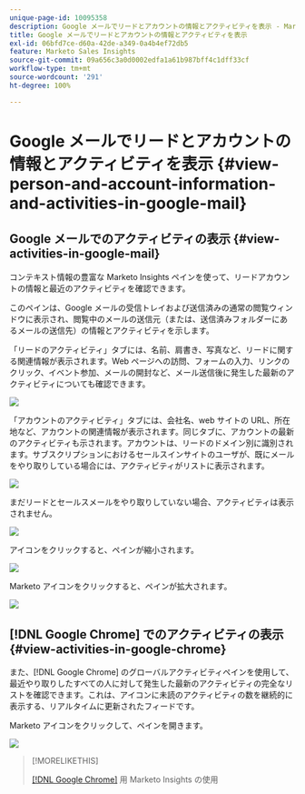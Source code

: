 ```yaml
---
unique-page-id: 10095358
description: Google メールでリードとアカウントの情報とアクティビティを表示 - Marketo ドキュメント - 製品ドキュメント
title: Google メールでリードとアカウントの情報とアクティビティを表示
exl-id: 06bfd7ce-d60a-42de-a349-0a4b4ef72db5
feature: Marketo Sales Insights
source-git-commit: 09a656c3a0d0002edfa1a61b987bff4c1dff33cf
workflow-type: tm+mt
source-wordcount: '291'
ht-degree: 100%

---
```


# Google メールでリードとアカウントの情報とアクティビティを表示 {#view-person-and-account-information-and-activities-in-google-mail}

## Google メールでのアクティビティの表示 {#view-activities-in-google-mail}

コンテキスト情報の豊富な Marketo Insights ペインを使って、リードアカウントの情報と最近のアクティビティを確認できます。

このペインは、Google メールの受信トレイおよび送信済みの通常の閲覧ウィンドウに表示され、閲覧中のメールの送信元（または、送信済みフォルダーにあるメールの送信先）の情報とアクティビティを示します。

「リードのアクティビティ」タブには、名前、肩書き、写真など、リードに関する関連情報が表示されます。Web ページへの訪問、フォームの入力、リンクのクリック、イベント参加、メールの開封など、メール送信後に発生した最新のアクティビティについても確認できます。

![](assets/1.png)

「アカウントのアクティビティ」タブには、会社名、web サイトの URL、所在地など、アカウントの関連情報が表示されます。同じタブに、アカウントの最新のアクティビティも示されます。アカウントは、リードのドメイン別に識別されます。サブスクリプションにおけるセールスインサイトのユーザが、既にメールをやり取りしている場合には、アクティビティがリストに表示されます。

![](assets/2.png)

まだリードとセールスメールをやり取りしていない場合、アクティビティは表示されません。

![](assets/3.png)

アイコンをクリックすると、ペインが縮小されます。

![](assets/4.png)

Marketo アイコンをクリックすると、ペインが拡大されます。

![](assets/image2015-10-6-15-3a43-3a22.png)

## [!DNL Google Chrome] でのアクティビティの表示 {#view-activities-in-google-chrome}

また、[!DNL Google Chrome] のグローバルアクティビティペインを使用して、最近やり取りしたすべての人に対して発生した最新のアクティビティの完全なリストを確認できます。これは、アイコンに未読のアクティビティの数を継続的に表示する、リアルタイムに更新されたフィードです。

Marketo アイコンをクリックして、ペインを開きます。

![](assets/image2015-10-6-15-3a32-3a52.png)

>[!MORELIKETHIS]
>
>[ [!DNL Google Chrome]](/help/marketo/product-docs/marketo-sales-insight/msi-chrome-plugin/using-marketo-insights-for-google-chrome.md) 用 Marketo Insights の使用
